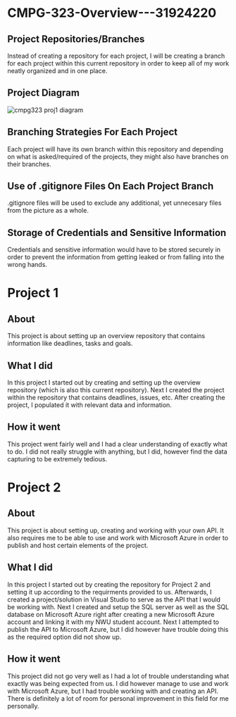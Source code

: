 # CMPG-323-Overview---31924220

## Project Repositories/Branches
Instead of creating a repository for each project, I will be creating a branch for each project within this current repository in order to keep all of my work neatly organized and in one place.
## Project Diagram
![cmpg323 proj1 diagram](https://user-images.githubusercontent.com/67644109/184879364-bbfc2960-c201-403f-99a1-2e2e8a5d9c98.png)
## Branching Strategies For Each Project
Each project will have its own branch within this repository and depending on what is asked/required of the projects, they might also have branches on their branches.
## Use of .gitignore Files On Each Project Branch
.gitignore files will be used to exclude any additional, yet unnecesary files from the picture as a whole.
## Storage of Credentials and Sensitive Information
Credentials and sensitive information would have to be stored securely in order to prevent the information from getting leaked or from falling into the wrong hands.

# Project 1
## About
This project is about setting up an overview repository that contains information like deadlines, tasks and goals.
## What I did
In this project I started out by creating and setting up the overview repository (which is also this current repository). Next I created the project within the repository that contains deadlines, issues, etc. After creating the project, I populated it with relevant data and information.
## How it went
This project went fairly well and I had a clear understanding of exactly what to do. I did not really struggle with anything, but I did, however find the data capturing to be extremely tedious.

# Project 2
## About
This project is about setting up, creating and working with your own API. It also requires me to be able to use and work with Microsoft Azure in order to publish and host certain elements of the project.
## What I did
In this project I started out by creating the repository for Project 2 and setting it up according to the requirments provided to us. Afterwards, I created a project/solution in Visual Studio to serve as the API that I would be working with. Next I created and setup the SQL server as well as the SQL database on Microsoft Azure right after creating a new Microsoft Azure account and linking it with my NWU student account. Next I attempted to publish the API to Microsoft Azure, but I did however have trouble doing this as the required option did not show up.
## How it went
This project did not go very well as I had a lot of trouble understanding what exactly was being expected from us. I did however manage to use and work with Microsoft Azure, but I had trouble working with and creating an API. There is definitely a lot of room for personal improvement in this field for me personally.
